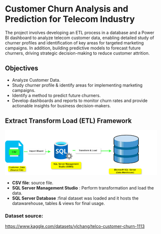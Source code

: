 # Customer Churn Analysis and Prediction for Telecom Industry
The project involves developing an ETL process in a database and a Power BI dashboard to analyze telecom customer data, enabling detailed study of churner profiles and identification of key areas for targeted marketing campaigns.
In addition, building predictive models to forecast future churners, driving strategic decision-making to reduce customer attrition.

## Objectives
- Analyze Customer Data.
- Study churner profile & identify areas for implementing marketing campaigns.
- Identify a method to predict future churners.
- Develop dashboards and reports to monitor churn rates and provide actionable insights for business decision-makers.

## Extract Transform Load (ETL) Framework 
![etl framework](https://github.com/Njeri-Gitome/Customer_Churn_Analysis_and_Prediction/blob/main/etl%20framework.png)
- **CSV file**: source file.
- **SQL Server Management Studio** : Perform transformation and load the data.
- **SQL Server Database** :final dataset was loaded and it hosts the datawarehouse, tables & views for final usage.
### Dataset source:
https://www.kaggle.com/datasets/ylchang/telco-customer-churn-1113


